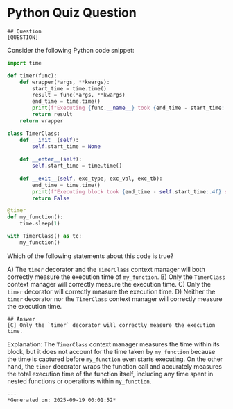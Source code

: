 # Python Quiz Question
    
    ## Question
    [QUESTION]
Consider the following Python code snippet:

```python
import time

def timer(func):
    def wrapper(*args, **kwargs):
        start_time = time.time()
        result = func(*args, **kwargs)
        end_time = time.time()
        print(f"Executing {func.__name__} took {end_time - start_time:.4f} seconds.")
        return result
    return wrapper

class TimerClass:
    def __init__(self):
        self.start_time = None
    
    def __enter__(self):
        self.start_time = time.time()
    
    def __exit__(self, exc_type, exc_val, exc_tb):
        end_time = time.time()
        print(f"Executing block took {end_time - self.start_time:.4f} seconds.")
        return False

@timer
def my_function():
    time.sleep(1)

with TimerClass() as tc:
    my_function()
```

Which of the following statements about this code is true?

A) The `timer` decorator and the `TimerClass` context manager will both correctly measure the execution time of `my_function`.
B) Only the `TimerClass` context manager will correctly measure the execution time.
C) Only the `timer` decorator will correctly measure the execution time.
D) Neither the `timer` decorator nor the `TimerClass` context manager will correctly measure the execution time.
    
    ## Answer
    [C] Only the `timer` decorator will correctly measure the execution time.

Explanation: The `TimerClass` context manager measures the time within its block, but it does not account for the time taken by `my_function` because the time is captured before `my_function` even starts executing. On the other hand, the `timer` decorator wraps the function call and accurately measures the total execution time of the function itself, including any time spent in nested functions or operations within `my_function`.
    
    ---
    *Generated on: 2025-09-19 00:01:52*
    